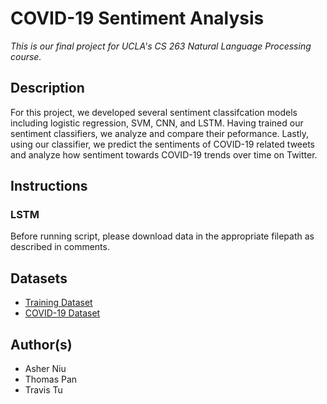 # COVID-19 Sentiment Analysis

*This is our final project for UCLA's CS 263 Natural Language Processing course.*

## Description

For this project, we developed several sentiment classifcation models including logistic regression, SVM, CNN, and LSTM. Having trained our sentiment classifiers, we analyze and compare their peformance. Lastly, using our classifier, we predict the sentiments of COVID-19 related tweets and analyze how sentiment towards COVID-19 trends over time on Twitter.

## Instructions


### LSTM
Before running script, please download data in the appropriate filepath as described in comments.

## Datasets

- [Training Dataset](http://cs.stanford.edu/people/alecmgo/trainingandtestdata.zip)
- [COVID-19 Dataset](https://github.com/echen102/COVID-19-TweetIDs)


## Author(s)
- Asher Niu
- Thomas Pan
- Travis Tu